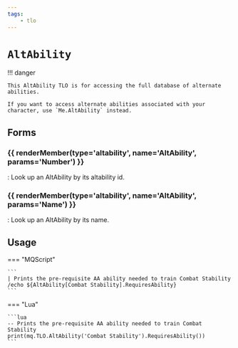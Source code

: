 ```yaml
---
tags:
    - tlo
---
```

# `AltAbility`

<!--tlo-desc-start-->
!!! danger

    This AltAbility TLO is for accessing the full database of alternate abilities.

    If you want to access alternate abilities associated with your character, use `Me.AltAbility` instead.
<!--tlo-desc-end-->
## Forms
<!--tlo-forms-start-->
### {{ renderMember(type='altability', name='AltAbility', params='Number') }}

:   Look up an AltAbility by its altability id.

### {{ renderMember(type='altability', name='AltAbility', params='Name') }}

:   Look up an AltAbility by its name.
<!--tlo-forms-end-->

## Usage

=== "MQScript"

    ```
    | Prints the pre-requisite AA ability needed to train Combat Stability
    /echo ${AltAbility[Combat Stability].RequiresAbility}
    ```

=== "Lua"

    ```lua
    -- Prints the pre-requisite AA ability needed to train Combat Stability
    print(mq.TLO.AltAbility('Combat Stability').RequiresAbility())
    ```
<!--tlo-linkrefs-start-->
[altability]: ../data-types/datatype-altability.md
<!--tlo-linkrefs-end-->
